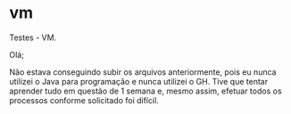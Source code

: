# vm

Testes - VM.

Olá;

Não estava conseguindo subir os arquivos anteriormente, pois eu nunca utilizei o Java para programação e nunca utilizei o GH. 
Tive que tentar aprender tudo em questão de 1 semana e, mesmo assim, efetuar todos os processos conforme solicitado foi difícil.

